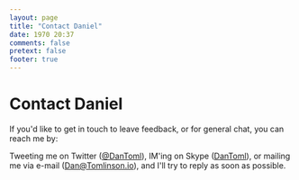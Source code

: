```yaml
---
layout: page
title: "Contact Daniel"
date: 1970 20:37
comments: false
pretext: false
footer: true
---
```


# Contact Daniel

If you'd like to get in touch to leave feedback, or for general chat, you can reach me by:

Tweeting me on Twitter \([@DanToml](http://twitter.com/dantoml)\), IM'ing on Skype \([DanToml](skype://dantoml)\), or mailing me via e-mail \([Dan@Tomlinson.io](mailto:dan@tomlinson.io)\), and I'll try to reply as soon as possible.